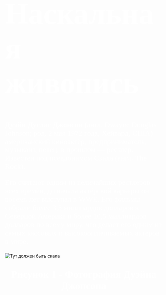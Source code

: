 
<html>
<head>
<Title>О Дуэйне Джонсоне</Title>
<style>
body {
    background: url(https://catherineasquithgallery.com/uploads/posts/2021-02/1614280269_53-p-chernii-fon-dlya-futazhei-68.jpg) no-repeat;
    -moz-background-size: 170%; /* Firefox 3.6+ */
    -webkit-background-size: 170%; /* Safari 3.1+ и Chrome 4.0+ */
    -o-background-size: 170%; /* Opera 9.6+ */
    background-size: 170%; /* Современные браузеры */
   }
  </style>
    </head>
<body>
<font color="white" size="7" face="Verdana"><H1>Наскальная живопись</H1></font>
 <font color="white" size="5" face="Times New Roman"> <p> <b>Дуэйн Дуглас Джонсон </b> (англ. Dwayne Douglas Johnson; род. 2 мая 1972 года, Хейвард, США) — американский киноактёр, предприниматель, музыкант, певец, в прошлом — рестлер. Известен под псевдонимом Скала (англ. The Rock). </p> </font>
 <font color="white" size="5" face="Times New Roman"> <p>Его считают одним из величайших рестлеров всех времён, до начала актёрской карьеры он восемь лет выступал в WWE. Его фильмы собрали более 3,5 миллиардов долларов в Северной Америке и более 10,5 миллиардов долларов по всему миру, что делает его одним из самых кассовых и высокооплачиваемых актёров в мире.</p> </font>
 <img src="https://bookmakers-rank.ru/storage/posts/October2021/y5lbBMPuJ36zL7y1FuF2.jpg" alt="Тут должен быть скала">
 <font color="white" size="6" face="Times New Roman"><b><p align="center">Рисунок 1 - Фотография Дуэйна Джонсона</p></b></font>
 </body>
 </html>
